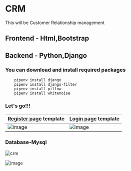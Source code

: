 # CRM
 This will be Customer Relationship management
 ## Frontend - Html,Bootstrap
 ## Backend  - Python,Django

### You can download and install required packages

        pipenv install django
        pipenv install django-filter
        pipenv install pillow
        pipenv install whitenoise
        
### Let's go!!!

[Register page](https://jsfiddle.net/ivanov11/hzf0jxLg/) template|[Login page](https://jsfiddle.net/ivanov11/dghm5cu7/) template
-------------------------------------------------------------------------------------------------------|-----------------------------
![image](https://user-images.githubusercontent.com/70209229/135764931-9fa017fa-f252-4f69-b37c-5c76841d9811.png)|![image](https://user-images.githubusercontent.com/70209229/135764959-061d2df6-6cfd-443e-bde0-f2ead7368b98.png)

### Database-Mysql

![crm](https://user-images.githubusercontent.com/70209229/136411715-dd0341c3-f001-457c-b1aa-e2f3991893fb.png)



![image](https://user-images.githubusercontent.com/70209229/138463609-352174de-ce62-4beb-bc6b-c0a5704b150f.png)

